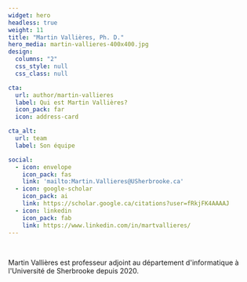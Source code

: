```yaml
---
widget: hero
headless: true
weight: 11
title: "Martin Vallières, Ph. D."
hero_media: martin-vallieres-400x400.jpg
design:
  columns: "2"
  css_style: null
  css_class: null

cta:
  url: author/martin-vallieres
  label: Qui est Martin Vallières?
  icon_pack: far
  icon: address-card

cta_alt:
  url: team
  label: Son équipe

social:
  - icon: envelope
    icon_pack: fas
    link: 'mailto:Martin.Vallieres@USherbrooke.ca'
  - icon: google-scholar
    icon_pack: ai
    link: https://scholar.google.ca/citations?user=fRkjFK4AAAAJ
  - icon: linkedin
    icon_pack: fab
    link: https://www.linkedin.com/in/martvallieres/
---
```

<br>

Martin Vallières est professeur adjoint au département d'informatique à l'Université de Sherbrooke depuis 2020.

<br>

<script src="https://kit.fontawesome.com/d1c402c681.js" crossorigin="anonymous"></script>
<link rel="stylesheet" href="/path/to/folder/css/academicons.min.css"/>

<div class="horizontalgap" style="width:2px; text-align:center;">
  <a class="fa-solid fa-envelope fa-2x" href="mailto:Martin.Vallieres@USherbrooke.ca"></a>
  <a class="ai ai-google-scholar-square ai-2x" href="https://scholar.google.ca/citations?user=fRkjFK4AAAAJ"></a>
  <a class="fa-brands fa-linkedin fa-2x" href="https://www.linkedin.com/in/martvallieres/"></a>
  <a class="ai ai-cv-square ai-2x" href="https://www.dropbox.com/s/07o4ee2kegsyya8/CCV-MartinVallieres-Full_CV.pdf?dl=0"></a>
</div>

<br>
